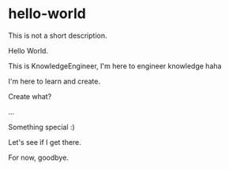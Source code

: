 # hello-world
This is not a short description.

Hello World.

This is KnowledgeEngineer, I'm here to engineer knowledge haha

I'm here to learn and create. 

Create what?

...

Something special :)


Let's see if I get there.

For now, goodbye.
